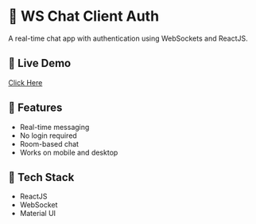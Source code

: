 # 💬 WS Chat Client Auth

A real-time chat app with authentication using WebSockets and ReactJS.

## 🔗 Live Demo
[Click Here](https://ws-chat-client-auth.netlify.app/)

## 🚀 Features
- Real-time messaging
- No login required
- Room-based chat
- Works on mobile and desktop

## 📁 Tech Stack
- ReactJS
- WebSocket
- Material UI
